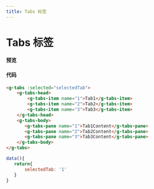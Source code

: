 ```yaml
---
title: Tabs 标签
---
```


# Tabs 标签

#### 预览
<ClientOnly>
<tabs-demo></tabs-demo>
</ClientOnly>

#### 代码
```html
<g-tabs :selected="selectedTab">
    <g-tabs-head>
        <g-tabs-item name="1">Tab1</g-tabs-item>
        <g-tabs-item name="2">Tab2</g-tabs-item>
        <g-tabs-item name="3">Tab3</g-tabs-item>
    </g-tabs-head>
    <g-tabs-body>
       <g-tabs-pane name="1">Tab1Content</g-tabs-pane>
       <g-tabs-pane name="2">Tab2Content</g-tabs-pane>
       <g-tabs-pane name="3">Tab3Content</g-tabs-pane>
    </g-tabs-body>
</g-tabs>
```   

```js
data(){
   return{
       selectedTab: '1'
   }
} 
```